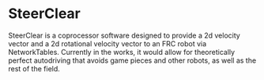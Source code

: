 # SteerClear
SteerClear is a coprocessor software designed to provide a 2d velocity vector and a 2d rotational velocity vector to an FRC robot via NetworkTables. Currently in the works, it would allow for theoretically perfect autodriving that avoids game pieces and other robots, as well as the rest of the field.
